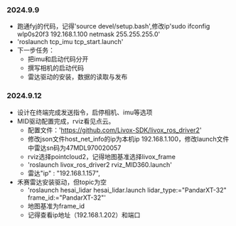### 2024.9.9
* 跑通fyj的代码，记得'source devel/setup.bash',修改ip'sudo ifconfig wlp0s20f3 192.168.1.100 netmask 255.255.255.0'
* 'roslaunch tcp_imu tcp_start.launch'
* 下一步任务：
	* 把imu和启动代码分开
	* 撰写相机的启动代码
	* 雷达驱动的安装，数据的读取与发布


### 2024.9.12
* 设计在终端完成发送指令，启停相机、imu等选项
* MID驱动配置完成，rviz看见点云。
	* 配置文件：'https://github.com/Livox-SDK/livox_ros_driver2'
	* 修改json文件host_net_info的ip为本机ip 192.168.1.100，修改launch文件中雷达sn码为47MDL970020057
	* rviz选择pointcloud2，记得地图基准选择livox_frame
	* 'roslaunch livox_ros_driver2 rviz_MID360.launch'
	* 雷达"ip" : "192.168.1.157",
* 禾赛雷达安装驱动，但topic为空
	* 'roslaunch hesai_lidar hesai_lidar.launch lidar_type:="PandarXT-32" frame_id:="PandarXT-32"'
	* 地图基准为frame_id
	* 记得查看ip地址（192.168.1.202）和端口

